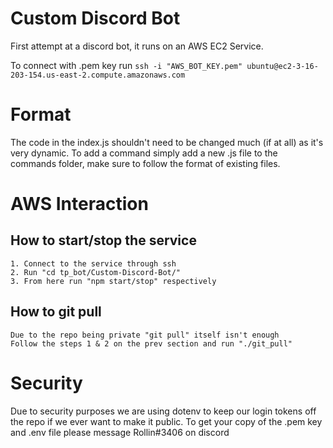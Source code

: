 # Custom Discord Bot
  First attempt at a discord bot, it runs on an AWS EC2 Service.

  To connect with .pem key run `ssh -i "AWS_BOT_KEY.pem" ubuntu@ec2-3-16-203-154.us-east-2.compute.amazonaws.com`

# Format

  The code in the index.js shouldn't need to be changed much (if at all) as it's very dynamic.
  To add a command simply add a new .js file to the commands folder, make sure to follow the format of existing files.

# AWS Interaction

  ## How to start/stop the service

    1. Connect to the service through ssh
    2. Run "cd tp_bot/Custom-Discord-Bot/"
    3. From here run "npm start/stop" respectively

  ## How to git pull

    Due to the repo being private "git pull" itself isn't enough
    Follow the steps 1 & 2 on the prev section and run "./git_pull"

# Security

  Due to security purposes we are using dotenv to keep our login tokens off the repo if we ever want to make it public.
  To get your copy of the .pem key and .env file please message Rollin#3406 on discord
